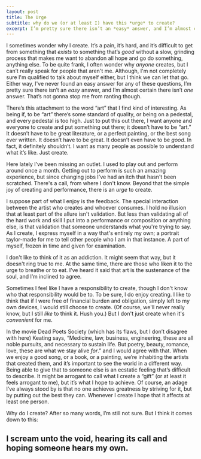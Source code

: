 ```yaml
---
layout: post
title: The Urge
subtitle: why do we (or at least I) have this *urge* to create?
excerpt: I’m pretty sure there isn’t an *easy* answer, and I’m almost certain there isn’t *one* answer. That’s not gonna stop me from ranting though.
---
```


I sometimes wonder why I create. It’s a pain, it’s hard, and it’s difficult to get from something that *exists* to something that’s *good* without a slow, grinding process that makes me want to abandon all hope and go do something, anything else. To be quite frank, I often wonder why *anyone* creates, but I can’t really speak for people that aren't me. Although, I'm not completely sure I'm qualified to talk about myself either, but I think we can let that go. Either way, I've never found an easy answer for any of these questions, I’m pretty sure there isn’t an *easy* answer, and I’m almost certain there isn’t *one* answer. That’s not gonna stop me from ranting though.

There’s this attachment to the word “art” that I find kind of interesting. As being if, to be “art” there’s some standard of quality, or being on a pedestal, and every pedestal is too high. Just to put this out there, I want anyone and everyone to create and put something out there; it doesn’t have to be “art.” It doesn’t have to be great literature, or a perfect painting, or the best song ever written. It doesn’t have to be great. It doesn’t even have to be *good*. In fact, it definitely shouldn’t. I want as many people as possible to understand what it’s like. Just create.

Here lately I’ve been missing an outlet. I used to play out and perform around once a month. Getting out to perform is such an amazing experience, but since changing jobs I've had an itch that hasn't been scratched. There's a call, from where I don't know. Beyond that the simple joy of creating and performance, there is an *urge* to create.

I suppose part of what I enjoy is the feedback. The special interaction between the artist who creates and whoever consumes. I hold no illusion that at least part of the allure isn't validation. But less than validating all of the hard work and skill I put into a performance or composition or anything else, is that validation that someone understands what you're trying to say. As I create, I express myself in a way that's entirely my own; a portrait taylor-made for me to tell other people who I am in that instance. A part of myself, frozen in time and given for examination.

I don't like to think of it as an addiction. It might seem that way, but it doesn't ring true to me. At the same time, there are those who liken it to the urge to breathe or to eat. I’ve heard it said that art is the sustenance of the soul, and I’m inclined to agree.

Sometimes I feel like I have a responsibility to create, though I don't know who that responsibility would be to. To be sure, I do enjoy creating. I like to think that if I were free of financial burden and obligation, simply left to my own devices, I would still choose to create. (Of course, we'll never really know, but I still *like* to think it. Hush you.) But I don't just create when it's *convenient* for me.

In the movie Dead Poets Society (which has its flaws, but I don’t disagree with here) Keating says, “Medicine, law, business, engineering, these are all noble pursuits, and necessary to sustain life. But poetry, beauty, romance, love, these are what we stay alive *for*.” and I would agree with that. When we enjoy a good song, or a book, or a painting, we’re inhabiting the artists that created them, and it’s important to see the world in a different way. Being able to give that to someone else is an ecstatic feeling that’s difficult to describe. It might be arrogant to call what I create a “gift” (or at least it feels arrogant to me), but it’s what I hope to achieve. Of course, an adage I’ve always stood by is that no one achieves greatness by striving for it, but by putting out the best they can. Whenever I create I hope that it affects at least one person.

Why do I create? After so many words, I’m still not sure. But I think it comes down to this:

## I scream unto the void, hearing its call and hoping someone hears my own.